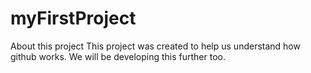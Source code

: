 # myFirstProject

About this project
This project was created to help us understand how github works. We will be developing this further too. 